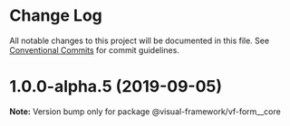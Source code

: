 # Change Log

All notable changes to this project will be documented in this file.
See [Conventional Commits](https://conventionalcommits.org) for commit guidelines.

# 1.0.0-alpha.5 (2019-09-05)

**Note:** Version bump only for package @visual-framework/vf-form__core
